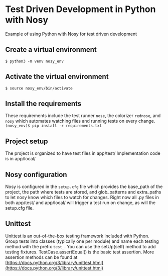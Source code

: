# Test Driven Development in Python with Nosy
Example of using Python with Nosy for test driven development

## Create a virtual environment
`$ python3 -m venv nosy_env`

## Activate the virtual environment
`$ source nosy_env/bin/activate`

## Install the requirements
These requirements include the test runner `nose`, the colorizer `rednose`, and `nosy` which automates watching files and running tests on every change.
`(nosy_env)$ pip install -r requirements.txt`


## Project setup
The project is organized to have test files in app/test/
Implementation code is in app/local/

## Nosy configuration
Nosy is configured in the `setup.cfg` file which provides the base_path of the project, the path where tests are stored, and glob_patterns and extra_paths to let nosy know which files to watch for changes. Right now all .py files in both app/test/ and app/local/ will trigger a test run on change, as will the setup.cfg file.


## Unittest
Unittest is an out-of-the-box testing framework included with Python. Group tests into classes (typically one per module) and name each testing method with the prefix `test_`.
You can use the setUp(self) method to add testing fixtures.
TestCase.assertEqual() is the basic test assertion. More assertion methods can be found at [https://docs.python.org/3/library/unittest.html](https://docs.python.org/3/library/unittest.html)